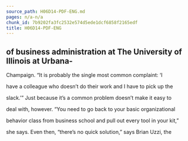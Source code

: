 ```yaml
---
source_path: H06D14-PDF-ENG.md
pages: n/a-n/a
chunk_id: 7b9202fa3fc2532e574d5ede1dcf6858f2165edf
title: H06D14-PDF-ENG
---
```

## of business administration at The University of Illinois at Urbana-

Champaign. “It is probably the single most common complaint: ‘I

have a colleague who doesn’t do their work and I have to pick up the

slack.’” Just because it’s a common problem doesn’t make it easy to

deal with, however. “You need to go back to your basic organizational

behavior class from business school and pull out every tool in your kit,”

she says. Even then, “there’s no quick solution,” says Brian Uzzi, the

